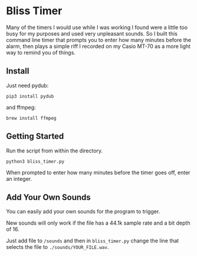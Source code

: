 # Bliss Timer

Many of the timers I would use while I was working I found were a little too busy for my purposes and used very unpleasant sounds. So I built this command line timer that prompts you to enter how many minutes before the alarm, then plays a simple riff I recorded on my Casio MT-70 as a more light way to remind you of things. 

## Install
Just need pydub:
```
pip3 install pydub
```
and ffmpeg:
```
brew install ffmpeg
```

## Getting Started
Run the script from within the directory.
```
python3 bliss_timer.py
```
When prompted to enter how many minutes before the timer goes off, enter an integer. 

## Add Your Own Sounds
You can easily add your own sounds for the program to trigger.

New sounds will only work if the file has a 44.1k sample rate and a bit depth of 16.

Just add file to `/sounds` and then in `bliss_timer.py` change the line that selects the file to `./sounds/YOUR_FILE.wav`.